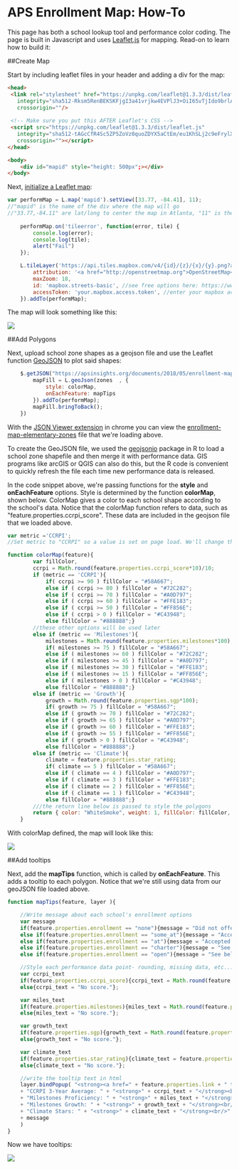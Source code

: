 # APS Enrollment Map: How-To

This page has both a school lookup tool and performance color coding. The page is built in Javascript and uses [Leaflet.js](https://leafletjs.com/) for mapping. Read-on to learn how to build it:

##Create Map

Start by including leaflet files in your header and adding a div for the map:

```html
<head>
 <link rel="stylesheet" href="https://unpkg.com/leaflet@1.3.3/dist/leaflet.css"
   integrity="sha512-Rksm5RenBEKSKFjgI3a41vrjkw4EVPlJ3+OiI65vTjIdo9brlAacEuKOiQ5OFh7cOI1bkDwLqdLw3Zg0cRJAAQ=="
   crossorigin=""/>
	
 <!-- Make sure you put this AFTER Leaflet's CSS -->
 <script src="https://unpkg.com/leaflet@1.3.3/dist/leaflet.js"
   integrity="sha512-tAGcCfR4Sc5ZP5ZoVz0quoZDYX5aCtEm/eu1KhSLj2c9eFrylXZknQYmxUssFaVJKvvc0dJQixhGjG2yXWiV9Q=="
   crossorigin=""></script>
</head>

<body>
	<div id="mapid" style="height: 500px";></div>
</body>
```

Next, [initialize a Leaflet map](https://leafletjs.com/examples/quick-start/):

```javascript
var performMap = L.map('mapid').setView([33.77, -84.41], 11);
//"mapid" is the name of the div where the map will go
//"33.77,-84.11" are lat/long to center the map in Atlanta, "11" is the zoom level
	
	performMap.on('tileerror', function(error, tile) {
		console.log(error);
		console.log(tile);
		alert("Fail")
	});

	L.tileLayer('https://api.tiles.mapbox.com/v4/{id}/{z}/{x}/{y}.png?access_token={accessToken}', {
		attribution: '<a href="http://openstreetmap.org">OpenStreetMap</a> | <a href="http://mapbox.com">Mapbox</a>',
		maxZoom: 18,
		id: 'mapbox.streets-basic', //see free options here: https://www.mapbox.com/api-documentation/#maps
		accessToken: 'your.mapbox.access.token', //enter your mapbox access token here
	}).addTo(performMap);
```

The map will look  something like this:

![](https://github.com/johnkeltz/aps-enrollment-map/blob/master/images/Initialize%20Map.PNG)

##Add Polygons

Next, upload school zone shapes as a geojson file and use the Leaflet function [GeoJSON](https://leafletjs.com/reference-1.3.2.html#geojson) to plot said shapes:

```javascript
	$.getJSON("https://apsinsights.org/documents/2018/05/enrollment-map-elementary-zones.txt",function(zones){
		mapFill = L.geoJson(zones  , {
			style: colorMap,
			onEachFeature: mapTips
		}).addTo(performMap); 
		mapFill.bringToBack();
	})
```
With the [JSON Viewer extension](https://chrome.google.com/webstore/detail/json-viewer/gbmdgpbipfallnflgajpaliibnhdgobh) in chrome you can view the [enrollment-map-elementary-zones](https://apsinsights.org/documents/2018/05/enrollment-map-elementary-zones.txt) file that we're loading above.

To create the GeoJSON file, we used the [geojsonio](https://github.com/ropensci/geojsonio) package in R to load a school zone shapefile and then merge it with performance data. GIS programs like arcGIS or QGIS can also do this, but the R code is convenient to quickly refresh the file each time new performance data is released.

In the code snippet above, we're passing functions for the **style** and **onEachFeature** options. Style is determined by the function **colorMap**, shown below. ColorMap gives a color to each school shape according to the school's data. Notice that the colorMap function refers to data, such as "feature.properties.ccrpi_score". These data are included in the geojson file that we loaded above.

```javascript
var metric ='CCRPI';
//Set metric to "CCRPI" so a value is set on page load. We'll change this later when we build a filter to select a metric.

function colorMap(feature){
		var fillColor,
		ccrpi = Math.round(feature.properties.ccrpi_score*10)/10;
		if (metric == 'CCRPI'){
			if( ccrpi >= 90 ) fillColor = "#58A667";
			else if ( ccrpi >= 80 ) fillColor = "#72C282";
			else if ( ccrpi >= 70 ) fillColor = "#A0D797";
			else if ( ccrpi >= 60 ) fillColor = "#FFE183";
			else if ( ccrpi >= 50 ) fillColor = "#FF856E";
			else if ( ccrpi > 0 ) fillColor = "#C43948";
			else fillColor = "#888888";}
		//these other options will be used later
		else if (metric == 'Milestones'){
			milestones = Math.round(feature.properties.milestones*100);
			if( milestones >= 75 ) fillColor = "#58A667";
			else if ( milestones >= 60 ) fillColor = "#72C282";
			else if ( milestones >= 45 ) fillColor = "#A0D797";
			else if ( milestones >= 30 ) fillColor = "#FFE183";
			else if ( milestones >= 15 ) fillColor = "#FF856E";
			else if ( milestones > 0 ) fillColor = "#C43948";
			else fillColor = "#888888";}
		else if (metric == 'Growth'){
			growth = Math.round(feature.properties.sgp*100);
			if( growth >= 75 ) fillColor = "#58A667";
			else if ( growth >= 70 ) fillColor = "#72C282";
			else if ( growth >= 65 ) fillColor = "#A0D797";
			else if ( growth >= 60 ) fillColor = "#FFE183";
			else if ( growth >= 55 ) fillColor = "#FF856E";
			else if ( growth > 0 ) fillColor = "#C43948";
			else fillColor = "#888888";}
		else if (metric == 'Climate'){
			climate = feature.properties.star_rating;
			if( climate == 5 ) fillColor = "#58A667";
			else if ( climate == 4 ) fillColor = "#A0D797";
			else if ( climate == 3 ) fillColor = "#FFE183";
			else if ( climate == 2 ) fillColor = "#FF856E";
			else if ( climate == 1 ) fillColor = "#C43948";
			else fillColor = "#888888";}
		///the return line below is passed to style the polygons
		return { color: "WhiteSmoke", weight: 1, fillColor: fillColor, fillOpacity: .8 }; 
	}
```

With colorMap defined, the map will look like this:

![](https://github.com/johnkeltz/aps-enrollment-map/blob/master/images/Map%20with%20polygons.PNG)

##Add tooltips

Next, add the **mapTips** function, which is called by **onEachFeature**. This adds a tooltip to each polygon. Notice that we're still using data from our geoJSON file loaded above.

```javascript
function mapTips(feature, layer ){

	//Write message about each school's enrollment options
	var message
	if(feature.properties.enrollment == "none"){message = "Did not offer administrative transfer in 2018."} 
	else if(feature.properties.enrollment == "some_at"){message = "Accepted administrative transfers in some grades in 2018."}
	else if(feature.properties.enrollment == "at"){message = "Accepted administrative transfers in all grades in 2018."}
	else if(feature.properties.enrollment == "charter"){message = "See below for charter enrollment information."}
	else if(feature.properties.enrollment == "open"){message = "See below for single gender enrollment information."}

	//Style each performance data point- rounding, missing data, etc...
	var ccrpi_text
	if(feature.properties.ccrpi_score){ccrpi_text = Math.round(feature.properties.ccrpi_score*10)/10}
	else{ccrpi_text = "No score."};

	var miles_text
	if(feature.properties.milestones){miles_text = Math.round(feature.properties.milestones*100) + "%"}
	else{miles_text = "No score."};

	var growth_text
	if(feature.properties.sgp){growth_text = Math.round(feature.properties.sgp*100) + "%"}
	else{growth_text = "No score."};

	var climate_text
	if(feature.properties.star_rating){climate_text = feature.properties.star_rating + " out of 5"}
	else{climate_text = "No score."};

	//write the tooltip text in html
	layer.bindPopup( "<strong><a href=" + feature.properties.link + " target='_blank'>" + feature.properties.school + "</a></strong><br/>"
	+ "CCRPI 3-Year Average: " + "<strong>" + ccrpi_text + "</strong><br/>"
	+ "Milestones Proficiency: " + "<strong>" + miles_text + "</strong><br/>"
	+ "Milestones Growth: " + "<strong>" + growth_text + "</strong><br/>"
	+ "Climate Stars: " + "<strong>" + climate_text + "</strong><br/>"
	+ message
	)
}
```

Now we have tooltips:

![](https://github.com/johnkeltz/aps-enrollment-map/blob/master/images/Map%20Tooltip.PNG?raw=true)


